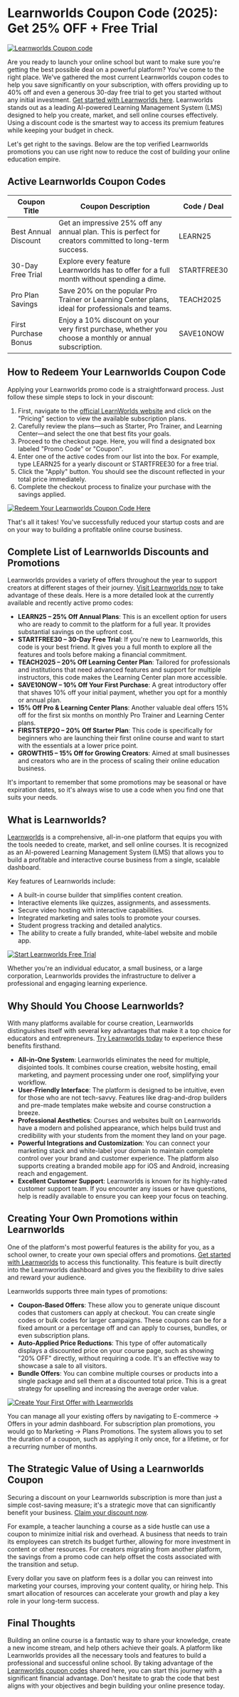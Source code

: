 # Learnworlds Coupon Code (2025): Get 25% OFF + Free Trial

[![Learnworlds Coupon code](https://res.cloudinary.com/dav29ivcg/image/upload/v1751965800/Learnworlds_Coupon_code_bdshmt.png)](https://get.learnworlds.com/8yej2emsgrhu) 

Are you ready to launch your online school but want to make sure you're getting the best possible deal on a powerful platform? You've come to the right place. We've gathered the most current Learnworlds coupon codes to help you save significantly on your subscription, with offers providing up to 40% off and even a generous 30-day free trial to get you started without any initial investment. [Get started with Learnworlds here](https://get.learnworlds.com/8yej2emsgrhu). Learnworlds stands out as a leading AI-powered Learning Management System (LMS) designed to help you create, market, and sell online courses effectively. Using a discount code is the smartest way to access its premium features while keeping your budget in check.

Let's get right to the savings. Below are the top verified Learnworlds promotions you can use right now to reduce the cost of building your online education empire.

## Active Learnworlds Coupon Codes

| Coupon Title           | Coupon Description                                                                 | Code / Deal    |
|------------------------|------------------------------------------------------------------------------------|----------------|
| Best Annual Discount   | Get an impressive 25% off any annual plan. This is perfect for creators committed to long-term success. | LEARN25        |
| 30-Day Free Trial      | Explore every feature Learnworlds has to offer for a full month without spending a dime. | STARTFREE30    |
| Pro Plan Savings       | Save 20% on the popular Pro Trainer or Learning Center plans, ideal for professionals and teams. | TEACH2025      |
| First Purchase Bonus   | Enjoy a 10% discount on your very first purchase, whether you choose a monthly or annual subscription. | SAVE10NOW      |

## How to Redeem Your Learnworlds Coupon Code

Applying your Learnworlds promo code is a straightforward process. Just follow these simple steps to lock in your discount:

1. First, navigate to the [official LearnWorlds website](https://get.learnworlds.com/8yej2emsgrhu) and click on the "Pricing" section to view the available subscription plans.
2. Carefully review the plans—such as Starter, Pro Trainer, and Learning Center—and select the one that best fits your goals.
3. Proceed to the checkout page. Here, you will find a designated box labeled "Promo Code" or "Coupon".
4. Enter one of the active codes from our list into the box. For example, type LEARN25 for a yearly discount or STARTFREE30 for a free trial.
5. Click the "Apply" button. You should see the discount reflected in your total price immediately.
6. Complete the checkout process to finalize your purchase with the savings applied.

[![Redeem Your Learnworlds Coupon Code Here](https://res.cloudinary.com/dav29ivcg/image/upload/v1751965800/Redeem_Your_Learnworlds_Coupon_Code_Here_lfqtld.png)](https://get.learnworlds.com/8yej2emsgrhu) 

That's all it takes! You've successfully reduced your startup costs and are on your way to building a profitable online course business.

## Complete List of Learnworlds Discounts and Promotions

Learnworlds provides a variety of offers throughout the year to support creators at different stages of their journey. [Visit Learnworlds now](https://get.learnworlds.com/8yej2emsgrhu) to take advantage of these deals. Here is a more detailed look at the currently available and recently active promo codes:

- **LEARN25 – 25% Off Annual Plans**: This is an excellent option for users who are ready to commit to the platform for a full year. It provides substantial savings on the upfront cost.
- **STARTFREE30 – 30-Day Free Trial**: If you're new to Learnworlds, this code is your best friend. It gives you a full month to explore all the features and tools before making a financial commitment.
- **TEACH2025 – 20% Off Learning Center Plan**: Tailored for professionals and institutions that need advanced features and support for multiple instructors, this code makes the Learning Center plan more accessible.
- **SAVE10NOW – 10% Off Your First Purchase**: A great introductory offer that shaves 10% off your initial payment, whether you opt for a monthly or annual plan.
- **15% Off Pro & Learning Center Plans**: Another valuable deal offers 15% off for the first six months on monthly Pro Trainer and Learning Center plans.
- **FIRSTSTEP20 – 20% Off Starter Plan**: This code is specifically for beginners who are launching their first online course and want to start with the essentials at a lower price point.
- **GROWTH15 – 15% Off for Growing Creators**: Aimed at small businesses and creators who are in the process of scaling their online education business.

It's important to remember that some promotions may be seasonal or have expiration dates, so it's always wise to use a code when you find one that suits your needs.

## What is Learnworlds?

[Learnworlds](https://get.learnworlds.com/8yej2emsgrhu) is a comprehensive, all-in-one platform that equips you with the tools needed to create, market, and sell online courses. It is recognized as an AI-powered Learning Management System (LMS) that allows you to build a profitable and interactive course business from a single, scalable dashboard.

Key features of Learnworlds include:

- A built-in course builder that simplifies content creation.
- Interactive elements like quizzes, assignments, and assessments.
- Secure video hosting with interactive capabilities.
- Integrated marketing and sales tools to promote your courses.
- Student progress tracking and detailed analytics.
- The ability to create a fully branded, white-label website and mobile app.

[![Start Learnworlds Free Trial](https://res.cloudinary.com/dav29ivcg/image/upload/v1751965800/Start_Learnworlds_Free_Trial_sbhgz1.png)](https://get.learnworlds.com/8yej2emsgrhu)

Whether you're an individual educator, a small business, or a large corporation, Learnworlds provides the infrastructure to deliver a professional and engaging learning experience.

## Why Should You Choose Learnworlds?

With many platforms available for course creation, Learnworlds distinguishes itself with several key advantages that make it a top choice for educators and entrepreneurs. [Try Learnworlds today](https://get.learnworlds.com/8yej2emsgrhu) to experience these benefits firsthand.

- **All-in-One System**: Learnworlds eliminates the need for multiple, disjointed tools. It combines course creation, website hosting, email marketing, and payment processing under one roof, simplifying your workflow.
- **User-Friendly Interface**: The platform is designed to be intuitive, even for those who are not tech-savvy. Features like drag-and-drop builders and pre-made templates make website and course construction a breeze.
- **Professional Aesthetics**: Courses and websites built on Learnworlds have a modern and polished appearance, which helps build trust and credibility with your students from the moment they land on your page.
- **Powerful Integrations and Customization**: You can connect your marketing stack and white-label your domain to maintain complete control over your brand and customer experience. The platform also supports creating a branded mobile app for iOS and Android, increasing reach and engagement.
- **Excellent Customer Support**: Learnworlds is known for its highly-rated customer support team. If you encounter any issues or have questions, help is readily available to ensure you can keep your focus on teaching.

## Creating Your Own Promotions within Learnworlds

One of the platform's most powerful features is the ability for you, as a school owner, to create your own special offers and promotions. [Get started with Learnworlds](https://get.learnworlds.com/8yej2emsgrhu) to access this functionality. This feature is built directly into the Learnworlds dashboard and gives you the flexibility to drive sales and reward your audience.

Learnworlds supports three main types of promotions:

- **Coupon-Based Offers**: These allow you to generate unique discount codes that customers can apply at checkout. You can create single codes or bulk codes for larger campaigns. These coupons can be for a fixed amount or a percentage off and can apply to courses, bundles, or even subscription plans.
- **Auto-Applied Price Reductions**: This type of offer automatically displays a discounted price on your course page, such as showing "20% OFF" directly, without requiring a code. It's an effective way to showcase a sale to all visitors.
- **Bundle Offers**: You can combine multiple courses or products into a single package and sell them at a discounted total price. This is a great strategy for upselling and increasing the average order value.

[![Create Your First Offer with Learnworlds](https://res.cloudinary.com/dav29ivcg/image/upload/v1751965800/Create_Your_First_Offer_with_Learnworlds_vedwpu.png)](https://get.learnworlds.com/8yej2emsgrhu) 

You can manage all your existing offers by navigating to E-commerce → Offers in your admin dashboard. For subscription plan promotions, you would go to Marketing → Plans Promotions. The system allows you to set the duration of a coupon, such as applying it only once, for a lifetime, or for a recurring number of months.

## The Strategic Value of Using a Learnworlds Coupon

Securing a discount on your Learnworlds subscription is more than just a simple cost-saving measure; it's a strategic move that can significantly benefit your business. [Claim your discount now](https://get.learnworlds.com/8yej2emsgrhu).

For example, a teacher launching a course as a side hustle can use a coupon to minimize initial risk and overhead. A business that needs to train its employees can stretch its budget further, allowing for more investment in content or other resources. For creators migrating from another platform, the savings from a promo code can help offset the costs associated with the transition and setup.

Every dollar you save on platform fees is a dollar you can reinvest into marketing your courses, improving your content quality, or hiring help. This smart allocation of resources can accelerate your growth and play a key role in your long-term success.

## Final Thoughts

Building an online course is a fantastic way to share your knowledge, create a new income stream, and help others achieve their goals. A platform like Learnworlds provides all the necessary tools and features to build a professional and successful online school. By taking advantage of the [Learnworlds coupon codes](https://get.learnworlds.com/8yej2emsgrhu) shared here, you can start this journey with a significant financial advantage. Don't hesitate to grab the code that best aligns with your objectives and begin building your online presence today.
